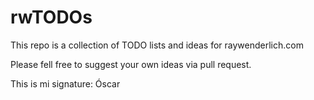 # rwTODOs

This repo is a collection of TODO lists and ideas for raywenderlich.com

Please fell free to suggest your own ideas via pull request.

This is mi signature: Óscar
